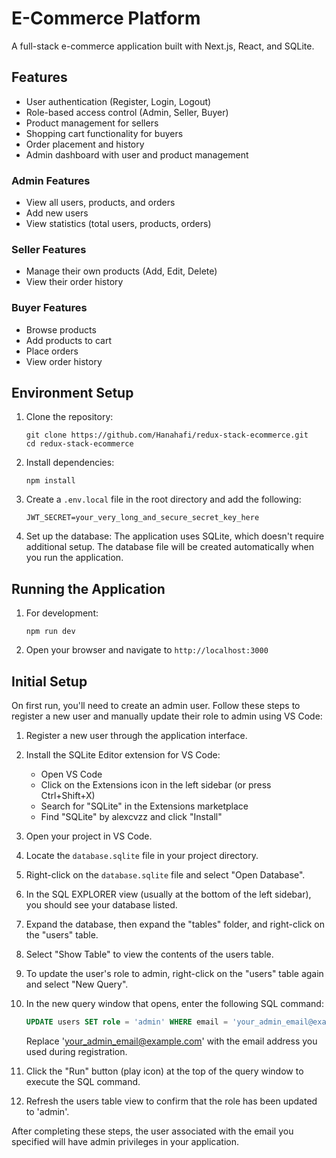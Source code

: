 # E-Commerce Platform

A full-stack e-commerce application built with Next.js, React, and SQLite.

## Features

- User authentication (Register, Login, Logout)
- Role-based access control (Admin, Seller, Buyer)
- Product management for sellers
- Shopping cart functionality for buyers
- Order placement and history
- Admin dashboard with user and product management

### Admin Features
- View all users, products, and orders
- Add new users
- View statistics (total users, products, orders)

### Seller Features
- Manage their own products (Add, Edit, Delete)
- View their order history

### Buyer Features
- Browse products
- Add products to cart
- Place orders
- View order history

## Environment Setup

1. Clone the repository:
   ```
   git clone https://github.com/Hanahafi/redux-stack-ecommerce.git
   cd redux-stack-ecommerce
   ```

2. Install dependencies:
   ```
   npm install
   ```

3. Create a `.env.local` file in the root directory and add the following:
   ```
   JWT_SECRET=your_very_long_and_secure_secret_key_here
   ```

4. Set up the database:
   The application uses SQLite, which doesn't require additional setup. The database file will be created automatically when you run the application.

## Running the Application

1. For development:
   ```
   npm run dev
   ```
2. Open your browser and navigate to `http://localhost:3000`

## Initial Setup

On first run, you'll need to create an admin user. Follow these steps to register a new user and manually update their role to admin using VS Code:

1. Register a new user through the application interface.

2. Install the SQLite Editor extension for VS Code:
   - Open VS Code
   - Click on the Extensions icon in the left sidebar (or press Ctrl+Shift+X)
   - Search for "SQLite" in the Extensions marketplace
   - Find "SQLite" by alexcvzz and click "Install"

3. Open your project in VS Code.

4. Locate the `database.sqlite` file in your project directory.

5. Right-click on the `database.sqlite` file and select "Open Database".

6. In the SQL EXPLORER view (usually at the bottom of the left sidebar), you should see your database listed.

7. Expand the database, then expand the "tables" folder, and right-click on the "users" table.

8. Select "Show Table" to view the contents of the users table.

9. To update the user's role to admin, right-click on the "users" table again and select "New Query".

10. In the new query window that opens, enter the following SQL command:
    ```sql
    UPDATE users SET role = 'admin' WHERE email = 'your_admin_email@example.com';
    ```
    Replace 'your_admin_email@example.com' with the email address you used during registration.

11. Click the "Run" button (play icon) at the top of the query window to execute the SQL command.

12. Refresh the users table view to confirm that the role has been updated to 'admin'.

After completing these steps, the user associated with the email you specified will have admin privileges in your application.
